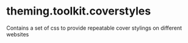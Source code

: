 theming.toolkit.coverstyles
===========================

Contains a set of css to provide repeatable cover stylings on different websites
